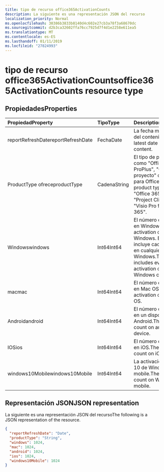 ```yaml
---
title: tipo de recurso office365ActivationCounts
description: La siguiente es una representación JSON del recurso
localization_priority: Normal
ms.openlocfilehash: 30386b3833b8140d4c602e27cb3a78f3a68670dc
ms.sourcegitcommit: d2b3ca32602ffa76cc7925d7f4d1e2258e611ea5
ms.translationtype: MT
ms.contentlocale: es-ES
ms.lasthandoff: 01/11/2019
ms.locfileid: "27824993"
---
```

# <a name="office365activationcounts-resource-type"></a><span data-ttu-id="0530d-103">tipo de recurso office365ActivationCounts</span><span class="sxs-lookup"><span data-stu-id="0530d-103">office365ActivationCounts resource type</span></span>

## <a name="properties"></a><span data-ttu-id="0530d-104">Propiedades</span><span class="sxs-lookup"><span data-stu-id="0530d-104">Properties</span></span>

| <span data-ttu-id="0530d-105">Propiedad</span><span class="sxs-lookup"><span data-stu-id="0530d-105">Property</span></span>          | <span data-ttu-id="0530d-106">Tipo</span><span class="sxs-lookup"><span data-stu-id="0530d-106">Type</span></span>   | <span data-ttu-id="0530d-107">Description</span><span class="sxs-lookup"><span data-stu-id="0530d-107">Description</span></span>                              |
| :---------------- | :----- | ---------------------------------------- |
| <span data-ttu-id="0530d-108">reportRefreshDate</span><span class="sxs-lookup"><span data-stu-id="0530d-108">reportRefreshDate</span></span> | <span data-ttu-id="0530d-109">Fecha</span><span class="sxs-lookup"><span data-stu-id="0530d-109">Date</span></span>   | <span data-ttu-id="0530d-110">La fecha más reciente del contenido.</span><span class="sxs-lookup"><span data-stu-id="0530d-110">The latest date of the content.</span></span>          |
| <span data-ttu-id="0530d-111">ProductType ofrece</span><span class="sxs-lookup"><span data-stu-id="0530d-111">productType</span></span>       | <span data-ttu-id="0530d-112">Cadena</span><span class="sxs-lookup"><span data-stu-id="0530d-112">String</span></span> | <span data-ttu-id="0530d-113">El tipo de producto, como "Office 365 ProPlus", "Cliente del proyecto" o "Visio Pro para Office 365".</span><span class="sxs-lookup"><span data-stu-id="0530d-113">The product type, such as "Office 365 ProPlus", "Project Client", or "Visio Pro for Office 365".</span></span> |
| <span data-ttu-id="0530d-114">Windows</span><span class="sxs-lookup"><span data-stu-id="0530d-114">windows</span></span>           | <span data-ttu-id="0530d-115">Int64</span><span class="sxs-lookup"><span data-stu-id="0530d-115">Int64</span></span>  | <span data-ttu-id="0530d-116">El número de activación en Windows.</span><span class="sxs-lookup"><span data-stu-id="0530d-116">The activation count on Windows.</span></span> <span data-ttu-id="0530d-117">Este número incluye cada activación en cualquier equipo de Windows.</span><span class="sxs-lookup"><span data-stu-id="0530d-117">This number includes every activation on any Windows computer.</span></span> |
| <span data-ttu-id="0530d-118">mac</span><span class="sxs-lookup"><span data-stu-id="0530d-118">mac</span></span>               | <span data-ttu-id="0530d-119">Int64</span><span class="sxs-lookup"><span data-stu-id="0530d-119">Int64</span></span>  | <span data-ttu-id="0530d-120">El número de activación en Mac OS.</span><span class="sxs-lookup"><span data-stu-id="0530d-120">The activation count on Mac OS.</span></span>          |
| <span data-ttu-id="0530d-121">Android</span><span class="sxs-lookup"><span data-stu-id="0530d-121">android</span></span>           | <span data-ttu-id="0530d-122">Int64</span><span class="sxs-lookup"><span data-stu-id="0530d-122">Int64</span></span>  | <span data-ttu-id="0530d-123">El número de activación en un dispositivo Android.</span><span class="sxs-lookup"><span data-stu-id="0530d-123">The activation count on an Android device.</span></span>  |
| <span data-ttu-id="0530d-124">IOS</span><span class="sxs-lookup"><span data-stu-id="0530d-124">ios</span></span>               | <span data-ttu-id="0530d-125">Int64</span><span class="sxs-lookup"><span data-stu-id="0530d-125">Int64</span></span>  | <span data-ttu-id="0530d-126">El número de activación en iOS.</span><span class="sxs-lookup"><span data-stu-id="0530d-126">The activation count on iOS.</span></span>             |
| <span data-ttu-id="0530d-127">windows10Mobile</span><span class="sxs-lookup"><span data-stu-id="0530d-127">windows10Mobile</span></span>   | <span data-ttu-id="0530d-128">Int64</span><span class="sxs-lookup"><span data-stu-id="0530d-128">Int64</span></span>  | <span data-ttu-id="0530d-129">La activación contar en 10 de Windows mobile.</span><span class="sxs-lookup"><span data-stu-id="0530d-129">The activation count on Windows 10 mobile.</span></span> |

## <a name="json-representation"></a><span data-ttu-id="0530d-130">Representación JSON</span><span class="sxs-lookup"><span data-stu-id="0530d-130">JSON representation</span></span>

<span data-ttu-id="0530d-131">La siguiente es una representación JSON del recurso</span><span class="sxs-lookup"><span data-stu-id="0530d-131">The following is a JSON representation of the resource.</span></span>

<!-- {
  "blockType": "resource",
  "@odata.type": "microsoft.graph.office365ActivationCounts"
} -->

```json
{
  "reportRefreshDate": "Date", 
  "productType": "String", 
  "windows": 1024, 
  "mac": 1024, 
  "android": 1024, 
  "ios": 1024, 
  "windows10Mobile": 1024
}
```
